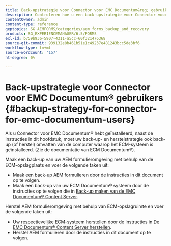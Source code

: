 ```yaml
---
title: Back-upstrategie voor Connector voor EMC Documentum&reg; gebruikers
description: Controleren hoe u een back-upstrategie voor Connector voor EMC Documentum&reg maakt. gebruikers.
contentOwner: admin
content-type: reference
geptopics: SG_AEMFORMS/categories/aem_forms_backup_and_recovery
products: SG_EXPERIENCEMANAGER/6.5/FORMS
exl-id: b759b936-5907-4311-a5cc-60f321476368
source-git-commit: 939132e8b461b51e1c49237e481243bcc5de3bf6
workflow-type: tm+mt
source-wordcount: '157'
ht-degree: 0%

---
```


# Back-upstrategie voor Connector voor EMC Documentum® gebruikers {#backup-strategy-for-connector-for-emc-documentum-users}

Als u Connector voor EMC Documentum® hebt geïnstalleerd, naast de instructies in dit hoofdstuk, moet uw back-up- en herstelstrategie ook back-up (of herstel) omvatten van de computer waarop het ECM-systeem is geïnstalleerd. (Zie de documentatie van ECM Documentum®).

Maak een back-up van uw AEM formulieromgeving met behulp van de ECM-opslagplaats en voer de volgende taken uit:

* Maak een back-up AEM formulieren door de instructies in dit document op te volgen.
* Maak een back-up van uw ECM Documentum® systeem door de instructies op te volgen die in [Back-up maken van de EMC Documentum® Content Server](/help/forms/using/admin-help/backing-recovering-emc-documentum-repository.md#back-up-the-emc-documentum-content-server).

Herstel AEM formulieromgeving met behulp van ECM-opslagruimte en voer de volgende taken uit:

* Uw respectievelijke ECM-systeem herstellen door de instructies in [De EMC Documentum® Content Server herstellen](/help/forms/using/admin-help/backing-recovering-emc-documentum-repository.md#restore-the-emc-documentum-content-server).
* Herstel AEM formulieren door de instructies in dit document op te volgen.
